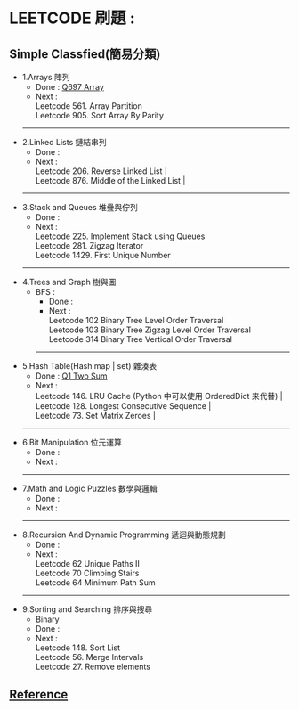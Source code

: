# LEETCODE 刷題 :

## Simple Classfied(簡易分類)

- 1.Arrays 陣列
  - Done : [Q697 Array](Array/Q697_Array.py) <br/>
  - Next : <br/>
  Leetcode 561. Array Partition <br/>
  Leetcode 905. Sort Array By Parity <br/>
  <hr/>
- 2.Linked Lists 鏈結串列
  - Done :
  - Next : <br/>
  Leetcode 206. Reverse Linked List | <br/>
  Leetcode 876. Middle of the Linked List | <br/>
  <hr/>
- 3.Stack and Queues 堆疊與佇列
  - Done :
  - Next : <br/>
  Leetcode 225. Implement Stack using Queues <br/>
  Leetcode 281. Zigzag Iterator <br/>
  Leetcode 1429. First Unique Number <br/>
  <hr/>
- 4.Trees and Graph 樹與圖
  - BFS :
    - Done :
    - Next : <br/>
    Leetcode 102 Binary Tree Level Order Traversal <br/>
    Leetcode 103 Binary Tree Zigzag Level Order Traversal <br/>
    Leetcode 314 Binary Tree Vertical Order Traversal <br/>
    <hr/>
- 5.Hash Table(Hash map | set) 雜湊表
  - Done : [Q1 Two Sum](HashMap/Q1_TwoSum.py) <br/>
  - Next : <br/>
  Leetcode 146. LRU Cache (Python 中可以使用 OrderedDict 来代替) | <br/>
  Leetcode 128. Longest Consecutive Sequence | <br/>
  Leetcode 73. Set Matrix Zeroes | <br/>
  <hr/>
- 6.Bit Manipulation 位元運算
  - Done :
  - Next :
  <hr/>
- 7.Math and Logic Puzzles 數學與邏輯
  - Done :
  - Next :
  <hr/>
- 8.Recursion And Dynamic Programming 遞迴與動態規劃
  - Done :
  - Next : <br/>
  Leetcode 62 Unique Paths II <br/>
  Leetcode 70 Climbing Stairs <br/>
  Leetcode 64 Minimum Path Sum <br/>
  <hr/>
- 9.Sorting and Searching 排序與搜尋
  - Binary
  - Done :
  - Next : <br/>
    Leetcode 148. Sort List <br/>
    Leetcode 56. Merge Intervals <br/>
    Leetcode 27. Remove elements

## [Reference]("https://zhuanlan.zhihu.com/p/349940945")
